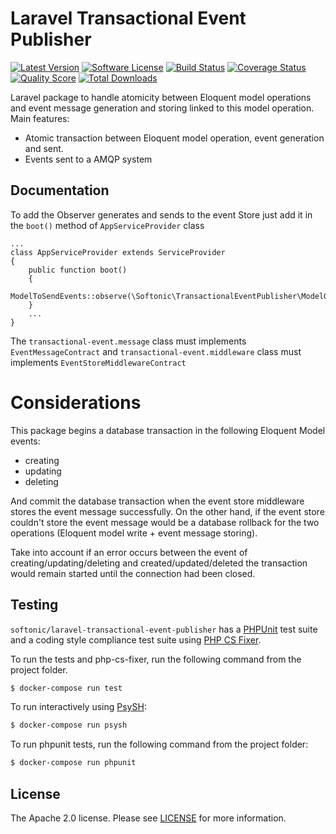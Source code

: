 Laravel Transactional Event Publisher
=====================================

[![Latest Version](https://img.shields.io/github/release/softonic/laravel-transactional-event-publisher.svg?style=flat-square)](https://github.com/softonic/laravel-transactional-event-publisher/releases)
[![Software License](https://img.shields.io/badge/license-Apache%202.0-blue.svg?style=flat-square)](LICENSE.md)
[![Build Status](https://img.shields.io/travis/softonic/laravel-transactional-event-publisher/master.svg?style=flat-square)](https://travis-ci.org/softonic/glaravel-transactional-event-publisher)
[![Coverage Status](https://img.shields.io/scrutinizer/coverage/g/softonic/laravel-transactional-event-publisher.svg?style=flat-square)](https://scrutinizer-ci.com/g/softonic/laravel-transactional-event-publisher/code-structure)
[![Quality Score](https://img.shields.io/scrutinizer/g/softonic/laravel-transactional-event-publisher.svg?style=flat-square)](https://scrutinizer-ci.com/g/softonic/laravel-transactional-event-publisher)
[![Total Downloads](https://img.shields.io/packagist/dt/softonic/laravel-transactional-event-publisher.svg?style=flat-square)](https://packagist.org/packages/softonic/laravel-transactional-event-publisher)

Laravel package to handle atomicity between Eloquent model operations and event message generation and storing linked to this model operation. Main features:

* Atomic transaction between Eloquent model operation, event generation and sent.
* Events sent to a AMQP system

Documentation
-------------

To add the Observer generates and sends to the event Store just add it in the `boot()` method of `AppServiceProvider` class

```
...
class AppServiceProvider extends ServiceProvider
{
    public function boot()
    {
        ModelToSendEvents::observe(\Softonic\TransactionalEventPublisher\ModelObserver::class);
    }
    ...
}
```

The `transactional-event.message` class must implements `EventMessageContract` and `transactional-event.middleware` class must implements `EventStoreMiddlewareContract`

Considerations
==============

This package begins a database transaction in the following Eloquent Model events:

* creating
* updating
* deleting

And commit the database transaction when the event store middleware stores the event message successfully. On the other hand, if the event store couldn't store the event message would be a database rollback for the two operations (Eloquent model write + event message storing).

Take into account if an error occurs between the event of creating/updating/deleting and created/updated/deleted the transaction would remain started until the connection had been closed.


Testing
-------

`softonic/laravel-transactional-event-publisher` has a [PHPUnit](https://phpunit.de) test suite and a coding style compliance test suite using [PHP CS Fixer](http://cs.sensiolabs.org/).

To run the tests and php-cs-fixer, run the following command from the project folder.

``` bash
$ docker-compose run test
```

To run interactively using [PsySH](http://psysh.org/):
``` bash
$ docker-compose run psysh
```

To run phpunit tests, run the following command from the project folder:

```bash
$ docker-compose run phpunit
```

License
-------

The Apache 2.0 license. Please see [LICENSE](LICENSE) for more information.

[PSR-2]: http://www.php-fig.org/psr/psr-2/
[PSR-4]: http://www.php-fig.org/psr/psr-4/
